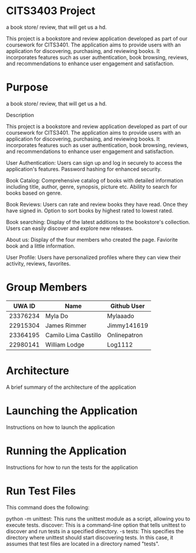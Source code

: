 # CITS3403 Project 
a book store/ review, that will get us a hd.

This project is a bookstore and review application developed as part of our coursework for CITS3401. 
The application aims to provide users with an application for discovering, purchasing, and reviewing books. 
It incorporates features such as user authentication, book browsing, reviews, and recommendations to enhance user 
engagement and satisfaction.

# Purpose 
a book store/ review, that will get us a hd.

Description

This project is a bookstore and review application developed as part of our coursework for CITS3401. 
The application aims to provide users with an application for discovering, purchasing, and reviewing books. 
It incorporates features such as user authentication, book browsing, reviews, and recommendations to enhance user 
engagement and satisfaction.

User Authentication:
Users can sign up and log in securely to access the application's features.
Password hashing for enhanced security.

Book Catalog:
Comprehensive catalog of books with detailed information including title, author, genre, synopsis, picture etc.
Ability to search for books based on genre.

Book Reviews:
Users can rate and review books they have read. Once they have signed in.
Option to sort books by highest rated to lowest rated.

Book searching:
Display of the latest additions to the bookstore's collection.
Users can easily discover and explore new releases.

About us:
Display of the four members who created the page. Faviorite book and a little information.

User Profile:
Users have personalized profiles where they can view their activity, reviews, favorites.

# Group Members 
| UWA ID  | Name | Github User |
| ------------- | ------------- |------------- |
| 23376234 | Myla Do   | Mylaaado |
| 22915304 | James Rimmer | Jimmy141619 |
| 23364195 | Camilo Lima Castillo | Onlinepatron |
| 22980141 | William Lodge | Log1112 |

# Architecture 
A brief summary of the architecture of the application

# Launching the Application
Instructions on how to launch the application 

# Running the Application 
Instructions for how to run the tests for the application 

# Run Test Files

This command does the following:

python -m unittest: This runs the unittest module as a script, allowing you to execute tests.
discover: This is a command-line option that tells unittest to discover and run tests in a specified directory.
-s tests: This specifies the directory where unittest should start discovering tests. In this case, it assumes that test files are located in a directory named "tests".